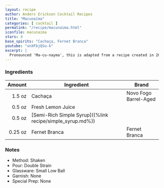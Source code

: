 ```yaml
---
layout: recipe
author: Anders Erickson Cocktail Recipes
title: "Macunaíma"
categories: [ cocktail ]
permalink: "/recipe/macunaima.html"
iconfile: macunaima
stars: 4
base_spirits: "Cachaça, Fernet Branca"
youtube: "xnXFbjQSu-k"
excerpt: |
  Pronounced 'Ma-cu-nayma', this is adapted from a recipe created in 2014 by Arnaldo Hirai at his Boca de Ouro bar in São Paulo, Brazil. According to Arnaldo, his recipe started to take shape in 2014 and was almost called Caxirola, after the rattle created by Carlinhos Brown to be the official musical instrument for the World Cup in Brazil later that year.
---
```


### Ingredients

|  Amount | Ingredient                                                | Brand                 |
| ------: | --------------------------------------------------------- | --------------------- |
|  1.5 oz | Cachaça                                                   | Novo Fogo Barrel-Aged |
|  0.5 oz | Fresh Lemon Juice                                         |
|  0.5 oz | [Semi-Rich Simple Syrup]({%link recipe/simple_syrup.md%}) |
| 0.25 oz | Fernet Branca                                             | Fernet Branca         |

### Notes

- Method: Shaken
- Pour: Double Strain
- Glassware: Small Low Ball
- Garnish: None
- Special Prep: None
